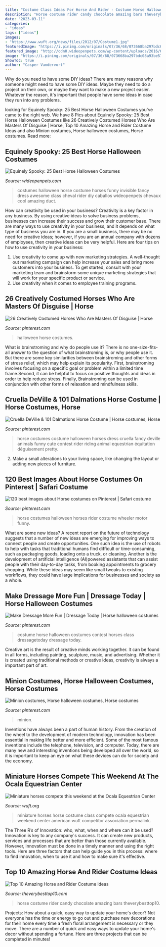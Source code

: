 ```yaml
---
title: "Costume Class Ideas For Horse And Rider - Costume Horse Halloween Costumes Contest Horses Class Dressagetoday Dressage Today"
description: "Horse costume rider candy chocolate amazing bars theverybesttop10"
date: "2023-03-11"
categories:
- "ideas"
tags: ["ideas"]
images:
- "https://www.wuft.org/news/files/2012/07/Costume1.jpg"
featuredImage: "https://i.pinimg.com/originals/07/36/68/073668ba297bdc08a93be579ccde15e9.jpg"
featured_image: "http://cdn0.wideopenpets.com/wp-content/uploads/2016/09/invisible.jpg"
image: "https://i.pinimg.com/originals/07/36/68/073668ba297bdc08a93be579ccde15e9.jpg"
ShowToc: true
author: "Casper Vandervort"
---
```



Why do you need to have some DIY ideas?
There are many reasons why someone might need to have some DIY ideas. Maybe they need to do a project on their own, or maybe they want to make a new project easier. Whatever the reason, it's important that people have some ideas in case they run into any problems.

	

		
looking for Equinely Spooky: 25 Best Horse Halloween Costumes you've came to the right web. We have 8 Pics about Equinely Spooky: 25 Best Horse Halloween Costumes like 26 Creatively Costumed Horses Who Are Masters Of Disguise | Horse, Top 10 Amazing Horse and Rider Costume Ideas and also Minion costumes, Horse halloween costumes, Horse costumes. Read more:
		
    
## Equinely Spooky: 25 Best Horse Halloween Costumes

<img loading=lazy src="http://cdn0.wideopenpets.com/wp-content/uploads/2016/09/invisible.jpg" onerror="this.onerror=null;this.src='https://tse4.mm.bing.net/th?id=OIP.IKC8kFnxrALU3cV7Qq442AHaKW&amp;pid=15.1';" alt="Equinely Spooky: 25 Best Horse Halloween Costumes">

_Source: wideopenpets.com_

>costumes halloween horse costume horses funny invisible fancy dress awesome class cheval rider diy caballos wideopenpets chevaux cool amazing duct. 

	

How can creativity be used in your business?
Creativity is a key factor in any business. By using creative ideas to solve business problems, businesses can increase their success and grow their customer base. There are many ways to use creativity in your business, and it depends on what type of business you are in. If you are a small business, there may be no need for creative ideas; however, if you are an annual company with dozens of employees, then creative ideas can be very helpful. Here are four tips on how to use creativity in your business: 
1) Use creativity to come up with new marketing strategies. A well-thought out marketing campaign can help increase your sales and bring more customers into your business. To get started, consult with your marketing team and brainstorm some unique marketing strategies that will work for your specific product or service. 
2) Use creativity when it comes to employee training programs.

    
## 26 Creatively Costumed Horses Who Are Masters Of Disguise | Horse

<img loading=lazy src="https://i.pinimg.com/736x/5e/33/99/5e33993882fbbda7e88289ccf5c7cd99--horse-halloween-costumes-animal-costumes.jpg" onerror="this.onerror=null;this.src='https://tse1.mm.bing.net/th?id=OIP.hzrQBxLrHSkWYYyeOqUiMgHaJ4&amp;pid=15.1';" alt="26 Creatively Costumed Horses Who Are Masters Of Disguise | Horse">

_Source: pinterest.com_

>halloween horse costumes. 

	

What is brainstroming and why do people use it?
There is no one-size-fits-all answer to the question of what brainstroming is, or why people use it. But there are some key similarities between brainstroming and other forms of stress relief, which may help explain its popularity. First, brainstroming involves focusing on a specific goal or problem within a limited time frame.Second, it can be helpful to focus on positive thoughts and ideas in order to help reduce stress. Finally, Brainstroming can be used in conjunction with other forms of relaxation and mindfulness skills.

    
## Cruella DeVille &amp; 101 Dalmations Horse Costume | Horse Costumes, Horse

<img loading=lazy src="https://i.pinimg.com/originals/07/36/68/073668ba297bdc08a93be579ccde15e9.jpg" onerror="this.onerror=null;this.src='https://tse2.mm.bing.net/th?id=OIP.CaSLPMdTAekrmSkG85n1WwHaJ4&amp;pid=15.1';" alt="Cruella DeVille &amp; 101 Dalmations Horse Costume | Horse costumes, Horse">

_Source: pinterest.com_

>horse costumes costume halloween horses dress cruella fancy deville animals funny cute contest rider riding animal equestrian équitation déguisement pretty. 

	

2. Make a small alterations to your living space, like changing the layout or adding new pieces of furniture. 

    
## 120 Best Images About Horse Costumes On Pinterest | Safari Costume

<img loading=lazy src="https://s-media-cache-ak0.pinimg.com/736x/2b/a5/c7/2ba5c73f3de961e3908ec78b743f1f19.jpg" onerror="this.onerror=null;this.src='https://tse4.mm.bing.net/th?id=OIP.s1Tp4T4-PU6gpNgjXPXJ7AHaG2&amp;pid=15.1';" alt="120 best images about Horse costumes on Pinterest | Safari costume">

_Source: pinterest.com_

>horse costumes halloween horses rider costume wheeler motor funny. 

	

What are some new ideas?
A recent report on the future of technology suggests that a number of new ideas are emerging for improving ways to connect people and create opportunities. One such idea is the use of robots to help with tasks that traditional humans find difficult or time-consuming, such as packaging goods, loading onto a truck, or cleaning. Another is the development of artificial intelligence (AI)powered assistants that can assist people with their day-to-day tasks, from booking appointments to grocery shopping. While these ideas may seem like small tweaks to existing workflows, they could have large implications for businesses and society as a whole.

    
## Make Dressage More Fun | Dressage Today | Horse Halloween Costumes

<img loading=lazy src="https://i.pinimg.com/originals/e9/93/db/e993db7e5e2154f9d46e70e36db42ae4.jpg" onerror="this.onerror=null;this.src='https://tse4.mm.bing.net/th?id=OIP.kbl0uRZXRq5Q_IfXtgOajwHaE8&amp;pid=15.1';" alt="Make Dressage More Fun | Dressage Today | Horse halloween costumes">

_Source: pinterest.com_

>costume horse halloween costumes contest horses class dressagetoday dressage today. 

	

Creative art is the result of creative minds working together. It can be found in all forms, including painting, sculpture, music, and advertising. Whether it is created using traditional methods or creative ideas, creativity is always a important part of art.

    
## Minion Costumes, Horse Halloween Costumes, Horse Costumes

<img loading=lazy src="https://i.pinimg.com/originals/df/12/72/df12729457c6174503186c2c38dea710.jpg" onerror="this.onerror=null;this.src='https://tse1.mm.bing.net/th?id=OIP.Oecx3r3oENFoD9FhJnipIgHaJ3&amp;pid=15.1';" alt="Minion costumes, Horse halloween costumes, Horse costumes">

_Source: pinterest.com_

>minion. 

	

Inventions have always been a part of human history. From the creation of the wheel to the development of modern technology, innovation has been essential in making life better and more efficient. Some of the most famous inventions include the telephone, television, and computer. Today, there are many new and interesting inventions being developed all over the world, so it is important to keep an eye on what these devices can do for society and the economy.

    
## Miniature Horses Compete This Weekend At The Ocala Equestrian Center

<img loading=lazy src="https://www.wuft.org/news/files/2012/07/Costume1.jpg" onerror="this.onerror=null;this.src='https://tse4.mm.bing.net/th?id=OIP.II_cOs014WI3jJm8RbY5dQHaHV&amp;pid=15.1';" alt="Miniature horses compete this weekend at the Ocala Equestrian Center">

_Source: wuft.org_

>miniature horses horse costume class compete ocala equestrian weekend center american wuft competitor association permalink. 

	

The Three R’s of Innovation: who, what, when and where can it be used?
Innovation is key to any company's success. It can create new products, services and processes that are better than those currently available. However, innovation must be done in a timely manner and using the right tools. Here are three factors that can help guide you in this process: where to find innovation, when to use it and how to make sure it's effective.

    
## Top 10 Amazing Horse And Rider Costume Ideas

<img loading=lazy src="https://i0.wp.com/theverybesttop10.com/wp-content/uploads/2015/05/Top-10-Amazing-Horse-and-Rider-Costume-Ideas-7-510x324.jpg?resize=600%2C381" onerror="this.onerror=null;this.src='https://tse4.mm.bing.net/th?id=OIP.LwprwIYyS7JAc26S5dAKcQHaEs&amp;pid=15.1';" alt="Top 10 Amazing Horse and Rider Costume Ideas">

_Source: theverybesttop10.com_

>horse costume rider candy chocolate amazing bars theverybesttop10. 

	

Projects: How about a quick, easy way to update your home's decor?
Not everyone has the time or energy to go out and purchase new decorations for their home every time a fresh floral arrangement is necessary or they move. There are a number of quick and easy ways to update your home's decor without spending a fortune. Here are three projects that can be completed in minutes!


